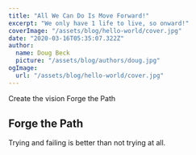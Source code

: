 ```yaml
---
title: "All We Can Do Is Move Forward!"
excerpt: "We only have 1 life to live, so onward!"
coverImage: "/assets/blog/hello-world/cover.jpg"
date: "2020-03-16T05:35:07.322Z"
author:
  name: Doug Beck
  picture: "/assets/blog/authors/doug.jpg"
ogImage:
  url: "/assets/blog/hello-world/cover.jpg"
---
```


Create the vision
Forge the Path

## Forge the Path

Trying and failing is better than not trying at all.